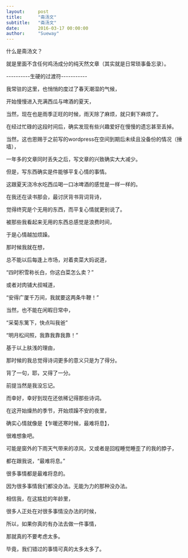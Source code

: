 ```yaml
---
layout:     post
title:      "斋汤文"
subtitle:   "斋汤文"
date:       2016-03-17 00:00:00
author:     "Sueway"
---
```

什么是斋汤文？

就是里面不含任何鸡汤成分的纯天然文章（其实就是日常琐事备忘录）。

----------生硬的过渡符-----------

我常驻的这里，也悄悄的度过了春天潮湿的气候，

开始慢慢进入充满西瓜与啤酒的夏天，

当然，现在也是雨季正旺的时候，雨天除了麻烦，就只剩下麻烦了。



在经过忙碌的这段时间后，确实发现有些兴趣爱好在慢慢的遗忘甚至丢掉。

当然，这也恩赐于之前写的wordpress在空间到期后未续且没备份的情况（捶墙），

一年多的文章同时丢失之后，写文章的兴致确实大大减少。

但是，写东西确实是件能够平复心情的事情。

这跟夏天浇冷水吃西瓜喝一口冰啤酒的感觉是一样一样的。



在我还在读书那会，最讨厌背书背词背诗，

觉得终究是个无用的东西，而平复心情就更别说了。

被那些我看起来无用的东西总感觉是浪费时间，

于是心情越加烦躁。

那时候我就在想，

总不能以后每逢上市场，对着卖菜大妈说道，

“四时积雪称长白，你这白菜怎么卖？”

或者对肉铺大叔喊道，

“安得广厦千万间，我就要这两条牛鞭！”

当然，也不能在闲暇日常中，

“采菊东篱下，快点叫我爸”

“明月松间照，我靠我靠我靠！”

基于以上肤浅的理由，

那时候的我总觉得诗词更多的意义只是为了得分。

背了一句，耶，又得了一分。

前提当然是我没忘记。



而幸好，幸好到现在还依稀记得那些诗词。

在这开始燥热的季节，开始烦躁不安的夜里，

确实心情就像是【乍暖还寒时候，最难将息】，

很难想象吧。

可能是窗外的下雨天气带来的凉风，又或者是回程睡觉睡歪了的我的脖子，

都在跟我说，“最难将息。”

很多事情都是最难将息的。

因为很多事情我们都没办法。无能为力的那种没办法。

相信我，在这尴尬的年龄里，

很多人正处在对很多事情没办法的时候，

所以，如果你真的有办法去做一件事情，

那就真的不要考虑太多。

毕竟，我们错过的事情可真的太多太多了。


